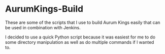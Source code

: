 # AurumKings-Build

These are some of the scripts that I use to build Aurum Kings easily that can be used in combination with Jenkins. 

I decided to use a quick Python script because it was easiest for me to do some directory manipulation as well as do multiple commands if I wanted to. 
